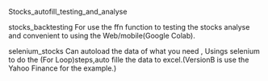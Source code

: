 Stocks_autofill_testing_and_analyse


stocks_backtesting For use the ffn function to testing the stocks analyse and convenient to using the Web/mobile(Google Colab).

selenium_stocks Can autoload the data of what you need , Usings selenium to do the (For Loop)steps,auto fille the data to excel.(VersionB is use the Yahoo Finance for the example.)
